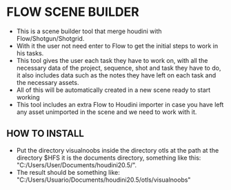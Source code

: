 # FLOW SCENE BUILDER

- This is a scene builder tool that merge houdini with Flow/Shotgun/Shotgrid.
- With it the user not need enter to Flow to get the initial steps to work in his tasks.
- This tool gives the user each task they have to work on, with all the necessary data of the project, sequence, shot and task they have to do, it also includes data such as the notes they have left on each task and the necessary assets.
- All of this will be automatically created in a new scene ready to start working
- This tool includes an extra Flow to Houdini importer in case you have left any asset unimported in the scene and we need to work with it.

## HOW TO INSTALL
- Put the directory visualnoobs inside the directory otls at the path at the directory $HFS it is the documents directory, something like this: "C:/Users/User/Documents/houdini20.5/".
- The result should be something like: "C:/Users/Usuario/Documents/houdini20.5/otls/visualnoobs"
